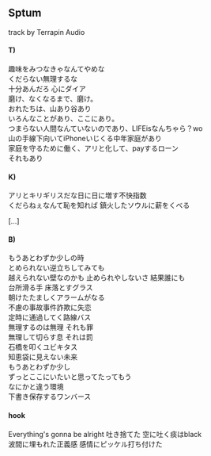 ## Sptum  
track by Terrapin Audio  

#### T)  
趣味をみつなきゃなんてやめな  
くだらない無理するな  
十分あんだろ 心にダイア  
磨け、なくなるまで、磨け。  
おれたちは、山あり谷あり  
いろんなことがあり、ここにあり。  
つまらない人間なんていないのであり、LIFEisなんちゃら？wo  
山の手線下向いてiPhoneいじくる中年家庭があり  
家庭を守るために働く、アリと化して、payするローン  
それもあり  


#### K)  
アリとキリギリスだな日に日に増す不快指数  
くだらねぇなんて恥を知れば 鎮火したソウルに薪をくべる  

[...]

#### B)
もうあとわずか少しの時  
とめられない逆立ちしてみても  
越えられない壁なのかも 
止められやしないさ 結果誰にも  
台所滑る手 床落とすグラス  
朝けたたましくアラームがなる  
不慮の事故事件詐欺に失恋  
定時に通過してく路線バス  
無理するのは無理 それも罪  
無理して切らす息 それは罰  
石橋を叩くユビキタス  
知恵袋に見えない未来  
もうあとわずか少し  
ずっとここにいたいと思ってたってもう  
なにかと違う環境  
下書き保存するワンバース  


#### hook  
Everything's gonna be alright 吐き捨てた 空に吐く痰はblack  
波間に埋もれた正義感  感情にピッケル打ち付けた  
